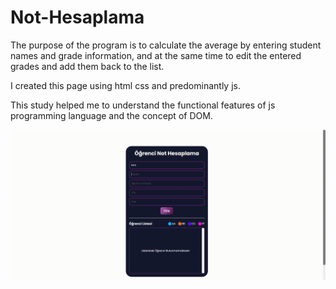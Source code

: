 # Not-Hesaplama

The purpose of the program is to calculate the average by entering student names and grade information, and at the same time to edit the entered grades and add them back to the list.

I created this page using html css and predominantly js.

This study helped me to understand the functional features of js programming language and the concept of DOM.

![](nothesaplama_screen.gif)

